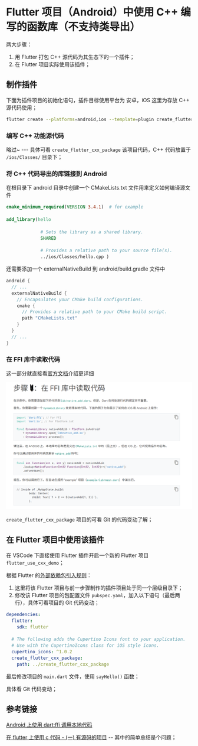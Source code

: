 # Flutter 项目（Android）中使用 C++ 编写的函数库（不支持类导出）

两大步骤：
1. 用 Flutter 打包 C++ 源代码为其生态下的一个插件；
2. 在 Flutter 项目实际使用该插件；

## 制作插件

下面为插件项目的初始化语句，插件目标使用平台为 安卓，iOS 这里为存放 C++ 源代码使用；

```bash
flutter create --platforms=android,ios --template=plugin create_flutter_cxx_package
```

### 编写 C++ 功能源代码

略过~ --- 具体可看 `create_flutter_cxx_package` 该项目代码，C++ 代码放置于 `/ios/Classes/` 目录下；

### 将 C++ 代码导出的库链接到 Android

在根目录下 android 目录中创建一个 CMakeLists.txt 文件用来定义如何编译源文件

```cmake
cmake_minimum_required(VERSION 3.4.1)  # for example

add_library(hello

             # Sets the library as a shared library.
             SHARED

             # Provides a relative path to your source file(s).
             ../ios/Classes/hello.cpp )
```

还需要添加一个 externalNativeBuild 到 android/build.gradle 文件中

```gradle
android {
  // ...
  externalNativeBuild {
    // Encapsulates your CMake build configurations.
    cmake {
      // Provides a relative path to your CMake build script.
      path "CMakeLists.txt"
    }
  }
  // ...
}
```

### 在 FFI 库中读取代码

这一部分就直接看[官方文档](https://flutter.cn/docs/development/platform-integration/android/c-interop)介绍更详细

![](./images/step_4.png)

`create_flutter_cxx_package` 项目的可看 Git 的代码变动了解；

## 在 Flutter 项目中使用该插件

在 VSCode 下直接使用 Flutter 插件开启一个新的 Flutter 项目 `flutter_use_cxx_demo`；

根据 Flutter 的[外部依赖包引入规则](https://flutterchina.club/using-packages/)：

1. 这里将该 Flutter 项目与前一步骤制作的插件项目处于同一个层级目录下；
2. 修改该 Flutter 项目的包配置文件 `pubspec.yaml`，加入以下语句（最后两行），具体可看项目的 Git 代码变动；

```yaml
dependencies:
  flutter:
    sdk: flutter

  # The following adds the Cupertino Icons font to your application.
  # Use with the CupertinoIcons class for iOS style icons.
  cupertino_icons: ^1.0.2
  create_flutter_cxx_package:
    path: ../create_flutter_cxx_package
```

最后修改项目的 `main.dart` 文件，使用 `sayHello()` 函数；

具体看 Git 代码变动；

## 参考链接

[Android 上使用 dart:ffi 调用本地代码](https://flutter.cn/docs/development/platform-integration/android/c-interop)

[在 flutter 上使用 c 代码 - (一) 有源码的项目](https://blog.csdn.net/qq_28478281/article/details/102899983?depth_1-utm_source=distribute.pc_relevant.none-task&utm_source=distribute.pc_relevant.none-task) -- 其中的简单总结是个问题；


